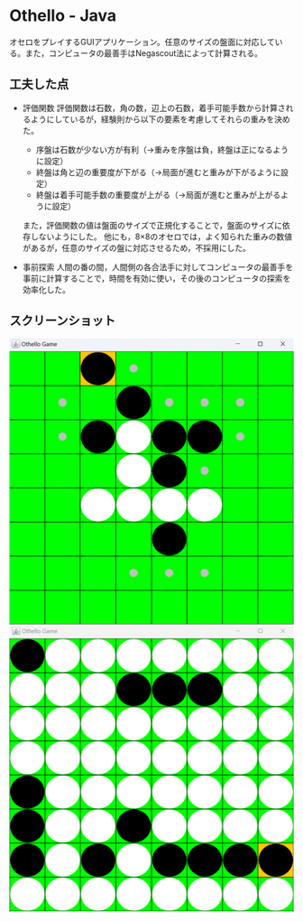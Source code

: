# Othello - Java
オセロをプレイするGUIアプリケーション。任意のサイズの盤面に対応している。また，コンピュータの最善手はNegascout法によって計算される。

## 工夫した点
- 評価関数
    評価関数は石数，角の数，辺上の石数，着手可能手数から計算されるようにしているが，経験則から以下の要素を考慮してそれらの重みを決めた。
    - 序盤は石数が少ない方が有利（→重みを序盤は負，終盤は正になるように設定）
    - 終盤は角と辺の重要度が下がる（→局面が進むと重みが下がるように設定）
    - 終盤は着手可能手数の重要度が上がる（→局面が進むと重みが上がるように設定）

    また，評価関数の値は盤面のサイズで正規化することで，盤面のサイズに依存しないようにした。
    他にも，8×8のオセロでは，よく知られた重みの数値があるが，任意のサイズの盤に対応させるため，不採用にした。

- 事前探索
    人間の番の間，人間側の各合法手に対してコンピュータの最善手を事前に計算することで，時間を有効に使い，その後のコンピュータの探索を効率化した。

## スクリーンショット
![スクリーンショット中盤](./screenshot_middle.png)
![スクリーンショット終盤](./screenshot_final.png)
